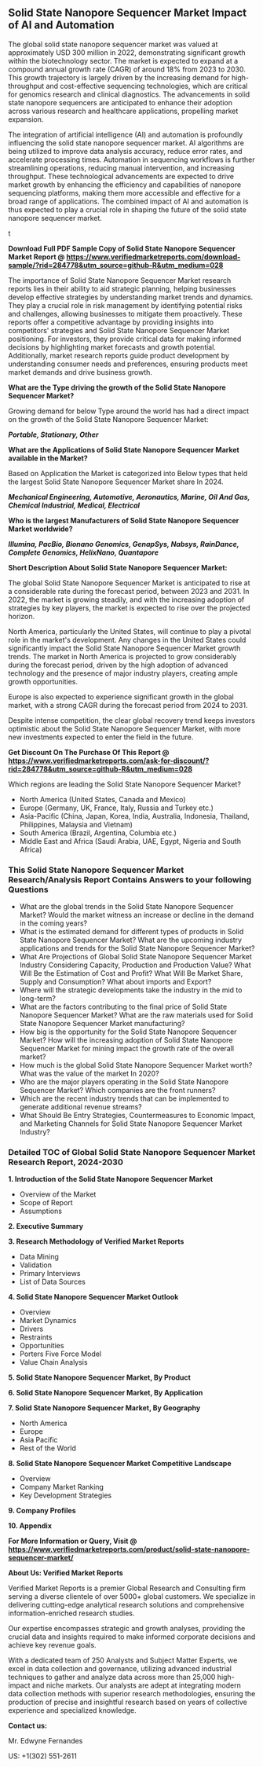 <h2>Solid State Nanopore Sequencer Market Impact of AI and Automation</h2><p>The global solid state nanopore sequencer market was valued at approximately USD 300 million in 2022, demonstrating significant growth within the biotechnology sector. The market is expected to expand at a compound annual growth rate (CAGR) of around 18% from 2023 to 2030. This growth trajectory is largely driven by the increasing demand for high-throughput and cost-effective sequencing technologies, which are critical for genomics research and clinical diagnostics. The advancements in solid state nanopore sequencers are anticipated to enhance their adoption across various research and healthcare applications, propelling market expansion.</p><p>The integration of artificial intelligence (AI) and automation is profoundly influencing the solid state nanopore sequencer market. AI algorithms are being utilized to improve data analysis accuracy, reduce error rates, and accelerate processing times. Automation in sequencing workflows is further streamlining operations, reducing manual intervention, and increasing throughput. These technological advancements are expected to drive market growth by enhancing the efficiency and capabilities of nanopore sequencing platforms, making them more accessible and effective for a broad range of applications. The combined impact of AI and automation is thus expected to play a crucial role in shaping the future of the solid state nanopore sequencer market.</p>t</p><p id="" class=""><strong>Download Full PDF Sample Copy of Solid State Nanopore Sequencer Market Report @ <a href="https://www.verifiedmarketreports.com/download-sample/?rid=284778&utm_source=github-R&utm_medium=028" target="_blank">https://www.verifiedmarketreports.com/download-sample/?rid=284778&utm_source=github-R&utm_medium=028</a></strong></p><p>The importance of&nbsp;Solid State Nanopore Sequencer Market research reports lies in their ability to aid strategic planning, helping businesses develop effective strategies by understanding market trends and dynamics. They play a crucial role in risk management by identifying potential risks and challenges, allowing businesses to mitigate them proactively. These reports offer a competitive advantage by providing insights into competitors' strategies and Solid State Nanopore Sequencer Market positioning. For investors, they provide critical data for making informed decisions by highlighting market forecasts and growth potential. Additionally, market research reports guide product development by understanding consumer needs and preferences, ensuring products meet market demands and drive business growth.</p><p><strong>What are the&nbsp;Type driving the growth of the Solid State Nanopore Sequencer Market?</strong></p><p id="" class="">Growing demand for below Type around the world has had a direct impact on the growth of the Solid State Nanopore Sequencer Market:</p><em><strong>Portable, Stationary, Other</strong></em></p><strong>What are the&nbsp;Applications&nbsp;of Solid State Nanopore Sequencer Market available in the Market?</strong></p><p id="" class="">Based on Application the Market is categorized into Below types that held the largest Solid State Nanopore Sequencer Market share In 2024.</p><em><strong>Mechanical Engineering, Automotive, Aeronautics, Marine, Oil And Gas, Chemical Industrial, Medical, Electrical</strong></em></p><strong>Who is the largest Manufacturers of Solid State Nanopore Sequencer Market worldwide?</strong></p><p><em><strong>Illumina, PacBio, Bionano Genomics, GenapSys, Nabsys, RainDance, Complete Genomics, HelixNano, Quantapore</strong></em></p><p id="" class=""><strong>Short Description About Solid State Nanopore Sequencer Market:</strong></p><p>The global Solid State Nanopore Sequencer Market is anticipated to rise at a considerable rate during the forecast period, between 2023 and 2031. In 2022, the market is growing steadily, and with the increasing adoption of strategies by key players, the market is expected to rise over the projected horizon.</p><p>North America, particularly the United States, will continue to play a pivotal role in the market's development. Any changes in the United States could significantly impact the Solid State Nanopore Sequencer Market growth trends. The market in North America is projected to grow considerably during the forecast period, driven by the high adoption of advanced technology and the presence of major industry players, creating ample growth opportunities.</p><p>Europe is also expected to experience significant growth in the global market, with a strong CAGR during the forecast period from 2024 to 2031.</p><p>Despite intense competition, the clear global recovery trend keeps investors optimistic about the Solid State Nanopore Sequencer Market, with more new investments expected to enter the field in the future.</p><p id="" class=""><strong>Get Discount On The Purchase Of This Report @ <a href="https://www.verifiedmarketreports.com/ask-for-discount/?rid=284778&utm_source=github-R&utm_medium=028" target="_blank">https://www.verifiedmarketreports.com/ask-for-discount/?rid=284778&utm_source=github-R&utm_medium=028</a></strong></p>Which regions are leading the Solid State Nanopore Sequencer Market?</p><ul><li>North America (United States, Canada and Mexico)</li><li>Europe (Germany, UK, France, Italy, Russia and Turkey etc.)</li><li>Asia-Pacific (China, Japan, Korea, India, Australia, Indonesia, Thailand, Philippines, Malaysia and Vietnam)</li><li>South America (Brazil, Argentina, Columbia etc.)</li><li>Middle East and Africa (Saudi Arabia, UAE, Egypt, Nigeria and South Africa)</li></ul><h3 id="" class="">This Solid State Nanopore Sequencer Market Research/Analysis Report Contains Answers to your following Questions</h3><ul><li>What are the global trends in the Solid State Nanopore Sequencer Market? Would the market witness an increase or decline in the demand in the coming years?</li><li>What is the estimated demand for different types of products in Solid State Nanopore Sequencer Market? What are the upcoming industry applications and trends for the Solid State Nanopore Sequencer Market?</li><li>What Are Projections of Global Solid State Nanopore Sequencer Market Industry Considering Capacity, Production and Production Value? What Will Be the Estimation of Cost and Profit? What Will Be Market Share, Supply and Consumption? What about imports and Export?</li><li>Where will the strategic developments take the industry in the mid to long-term?</li><li>What are the factors contributing to the final price of Solid State Nanopore Sequencer Market? What are the raw materials used for Solid State Nanopore Sequencer Market manufacturing?</li><li>How big is the opportunity for the Solid State Nanopore Sequencer Market? How will the increasing adoption of Solid State Nanopore Sequencer Market for mining impact the growth rate of the overall market?</li><li>How much is the global Solid State Nanopore Sequencer Market worth? What was the value of the market In 2020?</li><li>Who are the major players operating in the Solid State Nanopore Sequencer Market? Which companies are the front runners?</li><li>Which are the recent industry trends that can be implemented to generate additional revenue streams?</li><li>What Should Be Entry Strategies, Countermeasures to Economic Impact, and Marketing Channels for Solid State Nanopore Sequencer Market Industry?</li></ul><h3 id="" class="">Detailed TOC of Global Solid State Nanopore Sequencer Market Research Report, 2024-2030</h3><p id="" class=""><strong>1. Introduction of the Solid State Nanopore Sequencer Market</strong></p><ul><li>Overview of the Market</li><li>Scope of Report</li><li>Assumptions</li></ul><p id="" class=""><strong>2. Executive Summary</strong></p><p id="" class=""><strong>3. Research Methodology of Verified Market Reports</strong></p><ul><li>Data Mining</li><li>Validation</li><li>Primary Interviews</li><li>List of Data Sources</li></ul><p id="" class=""><strong>4. Solid State Nanopore Sequencer Market Outlook</strong></p><ul><li>Overview</li><li>Market Dynamics</li><li>Drivers</li><li>Restraints</li><li>Opportunities</li><li>Porters Five Force Model</li><li>Value Chain Analysis</li></ul><p id="" class=""><strong>5. Solid State Nanopore Sequencer Market, By Product</strong></p><p id="" class=""><strong>6. Solid State Nanopore Sequencer Market, By Application</strong></p><p id="" class=""><strong>7. Solid State Nanopore Sequencer Market, By Geography</strong></p><ul><li>North America</li><li>Europe</li><li>Asia Pacific</li><li>Rest of the World</li></ul><p id="" class=""><strong>8. Solid State Nanopore Sequencer Market Competitive Landscape</strong></p><ul><li>Overview</li><li>Company Market Ranking</li><li>Key Development Strategies</li></ul><p id="" class=""><strong>9. Company Profiles</strong></p><p id="" class=""><strong>10. Appendix</strong></p><p id="" class=""><strong>For More Information or Query, Visit @ <a href="https://www.verifiedmarketreports.com/product/solid-state-nanopore-sequencer-market/" target="_blank">https://www.verifiedmarketreports.com/product/solid-state-nanopore-sequencer-market/</a></strong></p><p id="" class=""><strong>About Us: Verified Market Reports</strong></p><p id="" class="">Verified Market Reports is a premier Global Research and Consulting firm serving a diverse clientele of over 5000+ global customers. We specialize in delivering cutting-edge analytical research solutions and comprehensive information-enriched research studies.</p><p id="" class="">Our expertise encompasses strategic and growth analyses, providing the crucial data and insights required to make informed corporate decisions and achieve key revenue goals.</p><p id="" class="">With a dedicated team of 250 Analysts and Subject Matter Experts, we excel in data collection and governance, utilizing advanced industrial techniques to gather and analyze data across more than 25,000 high-impact and niche markets. Our analysts are adept at integrating modern data collection methods with superior research methodologies, ensuring the production of precise and insightful research based on years of collective experience and specialized knowledge.</p><p id="" class=""><strong>Contact us:</strong></p><p id="" class="">Mr. Edwyne Fernandes</p><p id="" class="">US: +1(302) 551-2611</p>